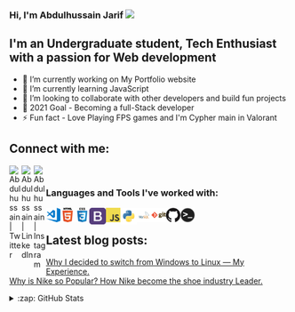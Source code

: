 ### Hi, I'm Abdulhussain Jarif <img src="https://media.giphy.com/media/hvRJCLFzcasrR4ia7z/giphy.gif" width="25px">

## I'm an Undergraduate student, Tech Enthusiast with a passion for Web development
- 🔭 I’m currently working on My Portfolio website
- 🌱 I’m currently learning JavaScript
- 👯 I’m looking to collaborate with other developers and build fun projects
- 🥅 2021 Goal - Becoming a full-Stack developer
- ⚡ Fun fact - Love Playing FPS games and I'm Cypher main in Valorant

## Connect with me:
<!-- [<img align="left" alt="Abdulhussain | Personal Website" width="22px" src="https://raw.githubusercontent.com/iconic/open-iconic/master/svg/globe.svg" />][website] -->
[<img align="left" alt="Abdulhussain | Twitter" width="22px" src="https://www.svgrepo.com/show/157815/twitter.svg" />][twitter]
[<img align="left" alt="Abdulhussain | LinkedIn" width="22px" src="https://www.svgrepo.com/show/157006/linkedin.svg" />][linkedin]
[<img align="left" alt="Abdulhussain | Instagram" width="22px" src="https://www.svgrepo.com/show/111199/instagram.svg" />][instagram]

<br />

### Languages and Tools I've worked with:

<img align="left" alt="Visual Studio Code" width="26px" src="https://raw.githubusercontent.com/github/explore/80688e429a7d4ef2fca1e82350fe8e3517d3494d/topics/visual-studio-code/visual-studio-code.png" />
<img align="left" alt="HTML5" width="26px" src="https://raw.githubusercontent.com/github/explore/80688e429a7d4ef2fca1e82350fe8e3517d3494d/topics/html/html.png" />
<img align="left" alt="CSS3" width="26px" src="https://raw.githubusercontent.com/github/explore/80688e429a7d4ef2fca1e82350fe8e3517d3494d/topics/css/css.png" />
<img align="left" alt="Bootstrap" width="30px" src="https://raw.githubusercontent.com/github/explore/80688e429a7d4ef2fca1e82350fe8e3517d3494d/topics/bootstrap/bootstrap.png" style="max-width:100%;">
<img align="left" alt="JavaScript" width="26px" src="https://raw.githubusercontent.com/github/explore/80688e429a7d4ef2fca1e82350fe8e3517d3494d/topics/javascript/javascript.png" />
<img align="left" alt="Python" width="30px" src="https://raw.githubusercontent.com/github/explore/80688e429a7d4ef2fca1e82350fe8e3517d3494d/topics/python/python.png" style="max-width:100%;">
<img align="left" alt="MySQL" width="26px" src="https://raw.githubusercontent.com/github/explore/80688e429a7d4ef2fca1e82350fe8e3517d3494d/topics/mysql/mysql.png" />
<img align="left" alt="Git" width="26px" src="https://raw.githubusercontent.com/github/explore/80688e429a7d4ef2fca1e82350fe8e3517d3494d/topics/git/git.png" />
<img align="left" alt="GitHub" width="26px" src="https://raw.githubusercontent.com/github/explore/78df643247d429f6cc873026c0622819ad797942/topics/github/github.png" />
<img align="left" alt="Terminal" width="26px" src="https://raw.githubusercontent.com/github/explore/80688e429a7d4ef2fca1e82350fe8e3517d3494d/topics/terminal/terminal.png" />

<br />

<!-- Optional if you have blogs -->
## Latest blog posts:
 <a href='https://imabdulhussain.medium.com/why-i-decided-to-switch-from-windows-to-linux-my-experience-2bce7973fdd5'>Why I decided to switch from Windows to Linux — My Experience.</a> <br>
 <a href='https://imabdulhussain.medium.com/why-is-nike-so-popular-how-nike-become-the-shoe-industry-leader-47a1082a58ea'>Why is Nike so Popular? How Nike become the shoe industry Leader.</a>
<!-- BLOG-POST-LIST:END -->

<!-- This section you create this variables that are used above -->
[website]: https://google.com
[twitter]: https://twitter.com/imAbdulhussain
[linkedin]: https://www.linkedin.com/in/abdulhussainjarif/
[instagram]: https://www.instagram.com/abdulhussain_jarif/

<details>
  <summary>:zap: GitHub Stats</summary>
 <img align="left" alt="Abdulhussain's GitHub Stats" src="https://github-readme-stats.codestackr.vercel.app/api?username=Abdulhussainjarif&show_icons=true&hide_border=true" />
</details>
